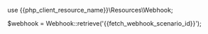 use {{php_client_resource_name}}\Resources\Webhook;

$webhook = Webhook::retrieve('{{fetch_webhook_scenario_id}}');


